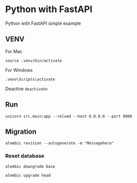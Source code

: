 # Python with FastAPI
Python with FastAPI simple example

## VENV
For Mac 

`source .venv/bin/activate`

For Windows 

`.venv\Scripts\activate`

Deactive `deactivate`

## Run
`uvicorn src.main:app --reload --host 0.0.0.0 --port 8000`

## Migration
`alembic revision --autogenerate -m "Messagehere"`

### Reset database
`alembic downgrade base`

`alembic upgrade head`